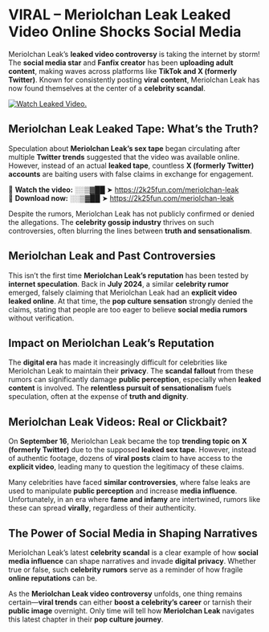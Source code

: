 # VIRAL – Meriolchan Leak Leaked Video Online Shocks Social Media 

Meriolchan Leak’s **leaked video controversy** is taking the internet by storm! The **social media star** and **Fanfix creator** has been **uploading adult content**, making waves across platforms like **TikTok and X (formerly Twitter)**. Known for consistently posting **viral content**, Meriolchan Leak has now found themselves at the center of a **celebrity scandal**.  

[![Watch Leaked Video.](https://miro.medium.com/v2/resize:fit:828/format:webp/1*cilzJN44JGOrTw9NJCrNHA.gif "Watch Leaked Video")](https://2k25fun.com/meriolchan-leak)

## **Meriolchan Leak Leaked Tape: What’s the Truth?**  
Speculation about **Meriolchan Leak’s sex tape** began circulating after multiple **Twitter trends** suggested that the video was available online. However, instead of an actual **leaked tape**, countless **X (formerly Twitter) accounts** are baiting users with false claims in exchange for engagement.  

🔹 **Watch the video:** ░░▒▓██ ➤ https://2k25fun.com/meriolchan-leak  
🔹 **Download now:** ░░▒▓██ ➤ https://2k25fun.com/meriolchan-leak  

Despite the rumors, Meriolchan Leak has not publicly confirmed or denied the allegations. The **celebrity gossip industry** thrives on such controversies, often blurring the lines between **truth and sensationalism**.  

## **Meriolchan Leak and Past Controversies**  
This isn’t the first time **Meriolchan Leak’s reputation** has been tested by **internet speculation**. Back in **July 2024**, a similar **celebrity rumor** emerged, falsely claiming that Meriolchan Leak had an **explicit video leaked online**. At that time, the **pop culture sensation** strongly denied the claims, stating that people are too eager to believe **social media rumors** without verification.  

## **Impact on Meriolchan Leak’s Reputation**  
The **digital era** has made it increasingly difficult for celebrities like Meriolchan Leak to maintain their **privacy**. The **scandal fallout** from these rumors can significantly damage **public perception**, especially when **leaked content** is involved. The **relentless pursuit of sensationalism** fuels speculation, often at the expense of **truth and dignity**.  

## **Meriolchan Leak Videos: Real or Clickbait?**  
On **September 16**, Meriolchan Leak became the top **trending topic on X (formerly Twitter)** due to the supposed **leaked sex tape**. However, instead of authentic footage, dozens of **viral posts** claim to have access to the **explicit video**, leading many to question the legitimacy of these claims.  

Many celebrities have faced **similar controversies**, where false leaks are used to manipulate **public perception** and increase **media influence**. Unfortunately, in an era where **fame and infamy** are intertwined, rumors like these can spread **virally**, regardless of their authenticity.  

## **The Power of Social Media in Shaping Narratives**  
Meriolchan Leak’s latest **celebrity scandal** is a clear example of how **social media influence** can shape narratives and invade **digital privacy**. Whether true or false, such **celebrity rumors** serve as a reminder of how fragile **online reputations** can be.  

As the **Meriolchan Leak video controversy** unfolds, one thing remains certain—**viral trends** can either **boost a celebrity’s career** or tarnish their **public image** overnight. Only time will tell how **Meriolchan Leak** navigates this latest chapter in their **pop culture journey**. 